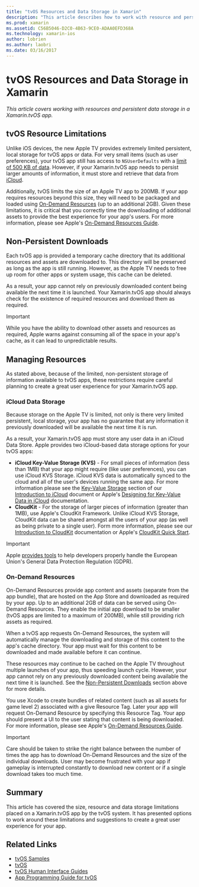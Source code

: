 ```yaml
---
title: "tvOS Resources and Data Storage in Xamarin"
description: "This article describes how to work with resource and persistent data storage in a tvOS app built with Xamarin. It discusses iCloud data storage and on-demand resources."
ms.prod: xamarin
ms.assetid: C56B5046-D2C0-4B63-9CE0-ADAA0EFD368A
ms.technology: xamarin-ios
author: lobrien
ms.author: laobri
ms.date: 03/16/2017
---
```


# tvOS Resources and Data Storage in Xamarin

_This article covers working with resources and persistent data storage in a Xamarin.tvOS app._

<a name="tvOS-Resource-Limitations" />

## tvOS Resource Limitations

Unlike iOS devices, the new Apple TV provides extremely limited persistent, local storage for tvOS apps or data. For very small items (such as user preferences), your tvOS app still has access to `NSUserDefaults` with a [limit of 500 KB of data](https://forums.developer.apple.com/message/50696#50696). However, if your Xamarin.tvOS app needs to persist larger amounts of information, it must store and retrieve that data from [iCloud](#iCloud-Data-Storage).

Additionally, tvOS limits the size of an Apple TV app to 200MB. If your app requires resources beyond this size, they will need to be packaged and loaded using [On-Demand Resources](#On-Demand-Resources) (up to an additional 2GB). Given these limitations, it is critical that you correctly time the downloading of additional assets to provide the best experience for your app's users. For more information, please see Apple's [On-Demand Resources Guide](https://developer.apple.com/library/prerelease/tvos/documentation/FileManagement/Conceptual/On_Demand_Resources_Guide/index.html#//apple_ref/doc/uid/TP40015083).

<a name="Non-Persistent-Downloads" />

## Non-Persistent Downloads

Each tvOS app is provided a temporary cache directory that its additional resources and assets are downloaded to. This directory will be preserved as long as the app is still running. However, as the Apple TV needs to free up room for other apps or system usage, this cache can be deleted.

As a result, your app cannot rely on previously downloaded content being available the next time it is launched. Your Xamarin.tvOS app should always check for the existence of required resources and download them as required.

> [!IMPORTANT]
> While you have the ability to download other assets and resources as required, Apple warns against consuming all of the space in your app's cache, as it can lead to unpredictable results.




<a name="Managing-Resources" />

## Managing Resources

As stated above, because of the limited, non-persistent storage of information available to tvOS apps, these restrictions require careful planning to create a great user experience for your Xamarin.tvOS app.

<a name="iCloud-Data-Storage" />

### iCloud Data Storage

Because storage on the Apple TV is limited, not only is there very limited persistent, local storage, your app has no guarantee that any information it previously downloaded will be available the next time it is run.

As a result, your Xamarin.tvOS app must store any user data in an iCloud Data Store. Apple provides two iCloud-based data storage options for your tvOS apps:

- **iCloud Key-Value Storage (KVS)** - For small pieces of information (less than 1MB) that your app might require (like user preferences), you can use iCloud KVS Storage. iCloud KVS data is automatically synced to the cloud and all of the user's devices running the same app. For more information please see the [Key-Value Storage](~/ios/data-cloud/introduction-to-icloud.md) section of our [Introduction to iCloud](~/ios/data-cloud/introduction-to-icloud.md) document or Apple's [Designing for Key-Value Data in iCloud](https://developer.apple.com/library/prerelease/tvos/documentation/General/Conceptual/iCloudDesignGuide/Chapters/DesigningForKey-ValueDataIniCloud.html#//apple_ref/doc/uid/TP40012094-CH7) documentation.
- **CloudKit** - For the storage of larger pieces of information (greater than 1MB), use Apple's CloudKit Framework. Unlike iCloud KVS Storage, CloudKit data can be shared amongst all the users of your app (as well as being private to a single user). Form more information, please see our [Introduction to CloudKit](~/ios/data-cloud/intro-to-cloudkit.md) documentation or Apple's [CloudKit Quick Start](https://developer.apple.com/library/prerelease/tvos/documentation/DataManagement/Conceptual/CloudKitQuickStart/Introduction/Introduction.html#//apple_ref/doc/uid/TP40014987).

> [!IMPORTANT]
> Apple [provides tools](https://developer.apple.com/support/allowing-users-to-manage-data/) 
> to help developers properly handle the European Union's General Data 
> Protection Regulation (GDPR).

<a name="On-Demand-Resources" />

### On-Demand Resources

On-Demand Resources provide app content and assets (separate from the app bundle), that are hosted on the App Store and downloaded as required by your app. Up to an additional 2GB of data can be served using On-Demand Resources. They enable the initial app download to be smaller (tvOS apps are limited to a maximum of 200MB), while still providing rich assets as required.

When a tvOS app requests On-Demand Resources, the system will automatically manage the downloading and storage of this content to the app's cache directory. Your app must wait for this content to be downloaded and made available before it can continue.

These resources may continue to be cached on the Apple TV throughout multiple launches of your app, thus speeding launch cycle. However, your app cannot rely on any previously downloaded content being available the next time it is launched. See the [Non-Persistent Downloads](#Non-Persistent-Downloads) section above for more details.

You use Xcode to create bundles of related content (such as all assets for game level 2) associated with a give Resource Tag. Later your app will request On-Demand Resource by specifying this Resource Tag. Your app should present a UI to the user stating that content is being downloaded. For more information, please see Apple's [On-Demand Resources Guide](https://developer.apple.com/library/prerelease/tvos/documentation/FileManagement/Conceptual/On_Demand_Resources_Guide/index.html#//apple_ref/doc/uid/TP40015083).

> [!IMPORTANT]
> Care should be taken to strike the right balance between the number of times the app has to download On-Demand Resources and the size of the individual downloads. User may become frustrated with your app if gameplay is interrupted constantly to download new content or if a single download takes too much time.




<a name="Summary" />

## Summary

This article has covered the size, resource and data storage limitations placed on a Xamarin.tvOS app by the tvOS system. It has presented options to work around these limitations and suggestions to create a great user experience for your app.



## Related Links

- [tvOS Samples](https://developer.xamarin.com/samples/tvos/all/)
- [tvOS](https://developer.apple.com/tvos/)
- [tvOS Human Interface Guides](https://developer.apple.com/tvos/human-interface-guidelines/)
- [App Programming Guide for tvOS](https://developer.apple.com/library/prerelease/tvos/documentation/General/Conceptual/AppleTV_PG/)
